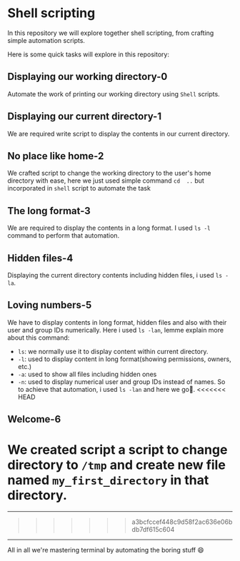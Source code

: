 # Shell scripting
In this repository we will explore together  shell scripting, from crafting simple automation scripts.

Here is some quick tasks will explore in this repository:
## Displaying our working directory-0
Automate the work of printing our working directory using `Shell` scripts.
## Displaying our current directory-1
We are required write script to display the contents in our current directory.
## No place like home-2
We crafted script to change the working directory to the user's home directory with ease, here we just used simple command `cd  ..` but incorporated in `shell` script to automate the task
## The long format-3
We are required to display the contents in a long format. I used `ls -l` command to perform that automation.
## Hidden files-4
Displaying the current directory contents including hidden files, i used `ls -la`.
## Loving numbers-5
We have to display contents in long format, hidden files and also with their user and group IDs numerically.
Here i used `ls -lan`, lemme explain more about this command:
- `ls`: we normally use it to display content within current directory.
- `-l`: used to display content in long format(showing permissions, owners, etc.)
- `-a`: used to show all files including hidden ones
- `-n`: used to display numerical user and group IDs instead of names.
So to achieve that automation, i used `ls -lan` and here we go:tada:.
<<<<<<< HEAD
## Welcome-6
We created script a script to change directory to `/tmp` and create new file named `my_first_directory` in that directory. 
=======

---
>>>>>>> a3bcfccef448c9d58f2ac636e06bdb7df615c604


---

All in all we're mastering terminal by automating the boring stuff :smile: 
